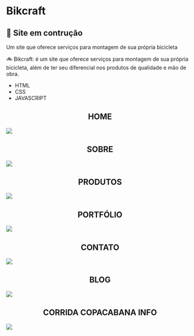 # Bikcraft

<h2>🚧 Site em contrução</h2>

Um site que oferece serviços para montagem de sua própria bicicleta

🚲 Bikcraft: é um site que oferece serviços para montagem de sua própria bicicleta, além de ter seu diferencial nos produtos de qualidade e mão de obra.

- HTML
- CSS
- JAVASCRIPT 

<h2 style="text-align: center; text-transform: uppercase;">Home</h2>
<img src="img/print/home.jpg"/>

<h2 style="text-align: center; text-transform: uppercase;">Sobre</h2>
<img src="img/print/sobre.png"/>

<h2 style="text-align: center; text-transform: uppercase;">Produtos</h2>
<img src="img/print/produtos.jpg"/>

<h2 style="text-align: center; text-transform: uppercase;">Portfólio</h2>
<img src="img/print/portfólio.jpg"/>

<h2 style="text-align: center; text-transform: uppercase;">Contato</h2>
<img src="img/print/contato.png"/>

<h2 style="text-align: center; text-transform: uppercase;">Blog</h2>
<img src="img/print/blog.png"/>

<h2 style="text-align: center; text-transform: uppercase;">Corrida Copacabana info</h2>
<img src="img/print/copacabana.png"/>
